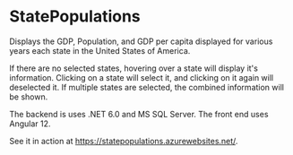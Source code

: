 # StatePopulations
Displays the GDP, Population, and GDP per capita displayed for various years each state in the United States of America.

If there are no selected states, hovering over a state will display it's information. Clicking on a state will select it, and clicking on it again will deselected it. If multiple states are selected, the combined information will be shown.

The backend is uses .NET 6.0 and MS SQL Server. The front end uses Angular 12.

See it in action at https://statepopulations.azurewebsites.net/.
